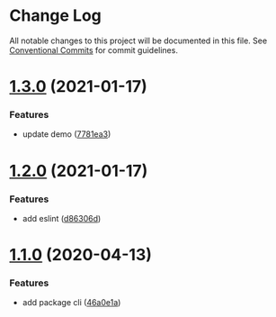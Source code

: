 # Change Log

All notable changes to this project will be documented in this file.
See [Conventional Commits](https://conventionalcommits.org) for commit guidelines.

# [1.3.0](https://github.com/yanlee26/lerna-demo/compare/v1.2.0...v1.3.0) (2021-01-17)


### Features

* update  demo ([7781ea3](https://github.com/yanlee26/lerna-demo/commit/7781ea35f716f5231425adf5660aef8ce45761bc))





# [1.2.0](https://github.com/yanlee26/lerna-demo/compare/v1.1.0...v1.2.0) (2021-01-17)


### Features

* add eslint ([d86306d](https://github.com/yanlee26/lerna-demo/commit/d86306d7db786fd2af7f6607ecc531e5ca55037f))





# [1.1.0](https://github.com/yanlee26/lerna-demo/compare/v0.1.0...v1.1.0) (2020-04-13)


### Features

* add package cli ([46a0e1a](https://github.com/yanlee26/lerna-demo/commit/46a0e1a8b65f346c7b8bb004058a284e94ff82f5))

